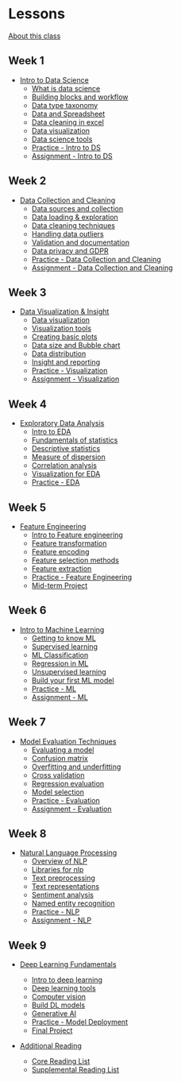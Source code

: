<!-- name:Introduction to Data Science, code:CSA004, term:Oct-2023, about_path:src/course-overview.md -->

# Lessons

[About this class](course-overview.md)

## Week 1

- [Intro to Data Science](lessons/intro-to-data-science.md) <!-- w:30, k:general, p:2023-09-27 -->
  - [What is data science](lessons/intro-to-data/what-is-data-science.md) <!-- w:120, k:general, p:2023-09-27 -->
  - [Building blocks and workflow](lessons/intro-to-data/ds-bulding-blocks.md) <!-- w:120, k:general, p:2023-09-27 -->
  - [Data type taxonomy](lessons/intro-to-data/data-and-data-categories.md) <!-- w:120, k:general, p:2023-09-27 -->
  - [Data and Spreadsheet](lessons/intro-to-data/data-spreadsheet.md) <!-- w:120, k:general, p:2023-09-27 -->
  - [Data cleaning in excel](lessons/intro-to-data/data-cleaning-excel.md) <!-- w:120, k:general, p:2023-09-27 -->
  - [Data visualization](lessons/intro-to-data/data-viz-excel.md) <!-- w:120, k:general, p:2023-09-27 -->
  - [Data science tools](lessons/intro-to-data/ds-tools.md) <!-- w:120, k:general, p:2023-09-27 -->
  - [Practice - Intro to DS](lessons/intro-to-data/practice.md) <!-- w:180, k:assignment, g:2, p:2023-09-27 -->
  - [Assignment - Intro to DS](lessons/intro-to-data/assignment.md) <!-- w:240, k:assignment, g:7, p:2023-09-27 -->

## Week 2

- [Data Collection and Cleaning](lessons/data-collection-cleaning.md) <!-- w:30, k:general, p:2023-09-27 -->
  - [Data sources and collection](lessons/data-cleaning/data-sources.md) <!-- w:120, k:general, p:2023-09-27 -->
  - [Data loading & exploration](lessons/data-cleaning/data-loading.md) <!-- w:120, k:general, p:2023-09-27 -->
  - [Data cleaning techniques](lessons/data-cleaning/data-cleaning.md) <!-- w:120, k:general, p:2023-09-27 -->
  - [Handling data outliers](lessons/data-cleaning/data-inconsistency.md) <!-- w:120, k:general, p:2023-09-27 -->
  - [Validation and documentation](lessons/data-cleaning/data-validation.md) <!-- w:120, k:general, p:2023-09-27 -->
  - [Data privacy and GDPR](lessons/data-cleaning/data-privacy.md)  <!-- w:120, k:general, p:2023-09-27 -->
  - [Practice - Data Collection and Cleaning](lessons/data-cleaning/practice.md) <!-- w:180, k:assignment, g:2, p:2023-09-27 -->
  - [Assignment - Data Collection and Cleaning](lessons/data-cleaning/assignment.md) <!-- w:240, k:assignment, g:7, p:2023-09-27 -->

## Week 3

- [Data Visualization & Insight](lessons/data-visualization.md) <!-- w:30, k:general, p:2023-09-27 -->
  - [Data visualization](lessons/data-visualization/what-is-visualization.md) <!-- w:120, k:general, p:2023-09-27 -->
  - [Visualization tools](lessons/data-visualization/visualization-tools.md) <!-- w:120, k:general, p:2023-09-27 -->
  - [Creating basic plots](lessons/data-visualization/basic-plots.md) <!-- w:120, k:general, p:2023-09-27 -->
  - [Data size and Bubble chart](lessons/data-visualization/bubble-chart.md) <!-- w:120, k:general, p:2023-09-27 -->
  - [Data distribution](lessons/data-visualization/data-distribution.md) <!-- w:120, k:general, p:2023-09-27 -->
  - [Insight and reporting](lessons/data-visualization/insight-reporting.md) <!-- w:120, k:general, p:2023-09-27 -->
  - [Practice - Visualization](lessons/data-visualization/practice.md) <!-- w:180, k:assignment, g:2, p:2023-09-27 -->
  - [Assignment - Visualization](lessons/data-visualization/assignment.md) <!-- w:240, k:assignment, g:7, p:2023-09-27 -->

## Week 4

- [Exploratory Data Analysis](lessons/exploratory-analysis.md) <!-- w:30, k:general, p:2023-09-27 -->
  - [Intro to EDA](lessons/eda/what-is-eda.md) <!-- w:120, k:general, p:2023-09-27 -->
  - [Fundamentals of statistics](lessons/eda/fundamentals-of-statistics.md) <!-- w:120, k:general, p:2023-09-27 -->
  - [Descriptive statistics](lessons/eda/descriptive-statistics.md) <!-- w:120, k:general, p:2023-09-27 -->
  - [Measure of dispersion](lessons/eda/measures-of-dispersion.md) <!-- w:120, k:general, p:2023-09-27 -->
  - [Correlation analysis](lessons/eda/correlation-covariance.md) <!-- w:120, k:general, p:2023-09-27 -->
  - [Visualization for EDA](lessons/eda/viz-for-eda.md) <!-- w:120, k:general, p:2023-09-27 -->
  - [Practice - EDA](lessons/eda/practice.md) <!-- w:180, k:assignment, g:2, p:2023-09-27 -->

## Week 5

- [Feature Engineering](lessons/feature-engineering.md) <!-- w:30, k:general, p:2023-09-27 -->
  - [Intro to Feature engineering](lessons/feature-engineering/intro-to-feature-engineering.md) <!-- w:120, k:general, p:2023-09-27 -->
  - [Feature transformation](lessons/feature-engineering/feature-transformation.md) <!-- w:120, k:general, p:2023-09-27 -->
  - [Feature encoding](lessons/feature-engineering/feature-encoding.md) <!-- w:120, k:general, p:2023-09-27 -->
  - [Feature selection methods](lessons/feature-engineering/feature-selection-methods.md) <!-- w:120, k:general, p:2023-09-27 -->
  - [Feature extraction](lessons/feature-engineering/feature-extraction.md) <!-- w:120, k:general, p:2023-09-27 -->
  - [Practice - Feature Engineering](lessons/feature-engineering/practice.md) <!-- w:180, k:assignment, g:2, p:2023-09-27 -->
  - [Mid-term Project](mid-term-project.md) <!-- w:420, k:assignmentSummative, g:15, p:2023-09-27 -->

## Week 6

- [Intro to Machine Learning](lessons/intro-to-ml.md) <!-- w:30, k:general, p:2023-09-27 -->
  - [Getting to know ML](lessons/intro-to-ml/getting-to-know-ml.md) <!-- w:120, k:general, p:2023-09-27 -->
  - [Supervised learning](lessons/intro-to-ml/supervised-learning.md) <!-- w:120, k:general, p:2023-09-27 -->
  - [ML Classification](lessons/intro-to-ml/classification.md) <!-- w:120, k:general, p:2023-09-27 -->
  - [Regression in ML](lessons/intro-to-ml/regression.md) <!-- w:120, k:general, p:2023-09-27 -->
  - [Unsupervised learning](lessons/intro-to-ml/unsupervised-learning.md) <!-- w:120, k:general, p:2023-09-27 -->
  - [Build your first ML model](lessons/intro-to-ml/build-your-first-ml.md) <!-- w:120, k:general, p:2023-09-27 -->
  - [Practice - ML](lessons/intro-to-ml/practice.md) <!-- w:180, k:assignment, g:2, p:2023-09-27 -->
  - [Assignment - ML](lessons/intro-to-ml/ml-assignment.md) <!-- w:240, k:assignment, g:7, p:2023-09-27 -->

## Week 7

- [Model Evaluation Techniques](lessons/model-evaluation.md) <!-- w:30, k:general, p:2023-09-27 -->
  - [Evaluating a model](lessons/model-evaluation/intro-to-model-evaluation.md) <!-- w:120, k:general, p:2023-09-27 -->
  - [Confusion matrix](lessons/model-evaluation/confusion-matrix.md) <!-- w:120, k:general, p:2023-09-27 -->
  - [Overfitting and underfitting](lessons/model-evaluation/overfitting-underfitting.md) <!-- w:120, k:general, p:2023-09-27 -->
  - [Cross validation](lessons/model-evaluation/cross-validation.md) <!-- w:120, k:general, p:2023-09-27 -->
  - [Regression evaluation](lessons/model-evaluation/regression-evaluation.md) <!-- w:120, k:general, p:2023-09-27 -->
  - [Model selection](lessons/model-evaluation/model-selection.md) <!-- w:120, k:general, p:2023-09-27 -->
  - [Practice - Evaluation](lessons/model-evaluation/practice.md) <!-- w:180, k:assignment, g:2, p:2023-09-27 -->
  - [Assignment - Evaluation](lessons/model-evaluation/model-selection-assignment.md) <!-- w:240, k:assignment, g:7, p:2023-09-27 -->

## Week 8

- [Natural Language Processing](lessons/intro-to-nlp.md) <!-- w:30, k:general, p:2023-09-27 -->
  - [Overview of NLP](lessons/nlp/overview-of-nlp.md) <!-- w:120, k:general, p:2023-09-27 -->
  - [Libraries for nlp](lessons/nlp/nlp-tools.md) <!-- w:120, k:general, p:2023-09-27 -->
  - [Text preprocessing](lessons/nlp/text-preprocessing.md) <!-- w:120, k:general, p:2023-09-27 -->
  - [Text representations](lessons/nlp/text-representations.md) <!-- w:120, k:general, p:2023-09-27 -->
  - [Sentiment analysis](lessons/nlp/sentiment-analysis.md) <!-- w:120, k:general, p:2023-09-27 -->
  - [Named entity recognition](lessons/nlp/named-entity-recognition.md) <!-- w:120, k:general, p:2023-09-27 -->
  - [Practice - NLP](lessons/nlp/nlp-practice.md) <!-- w:180, k:assignment, g:2, p:2023-09-27 -->
  - [Assignment - NLP](lessons/nlp/nlp-assignment.md) <!-- w:240, k:assignment, g:7, p:2023-09-27 -->

## Week 9

- [Deep Learning Fundamentals](lessons/deep-learning-fundamentals.md) <!-- w:30, k:general, p:2023-09-27 -->
  - [Intro to deep learning](lessons/deep-learning/intro-to-deep-learning.md) <!-- w:120, k:general, p:2023-09-27 -->
  - [Deep learning tools](lessons/deep-learning/deep-learning-tools.md) <!-- w:120, k:general, p:2023-09-27 -->
  - [Computer vision](lessons/deep-learning/computer-vision.md) <!-- w:120, k:general, p:2023-09-27 -->
  - [Build DL models](lessons/deep-learning/build-deep-learning.md) <!-- w:120, k:general, p:2023-09-27 -->
  - [Generative AI](lessons/deep-learning/large-language-models.md) <!-- w:120, k:general, p:2023-09-27 -->
  - [Practice - Model Deployment](lessons/deep-learning/model-deployment.md.md) <!-- w:180, k:assignment, g:2, p:2023-09-27 -->
  - [Final Project](final-project.md) <!-- w:480, k:assignmentSummative, g:25, p:2023-09-27 -->

- [Additional Reading](lessons/additional-reading.md) <!-- w:30, k:general, p:2023-09-27 -->
  - [Core Reading List](lessons/additional-reading/core-reading.md) <!-- w:240, k:publicationReviewed, p:2023-09-27 -->
  - [Supplemental Reading List](lessons/additional-reading/supplemental-reading.md) <!-- w:240, k:publicationReviewed, p:2023-09-27 -->
